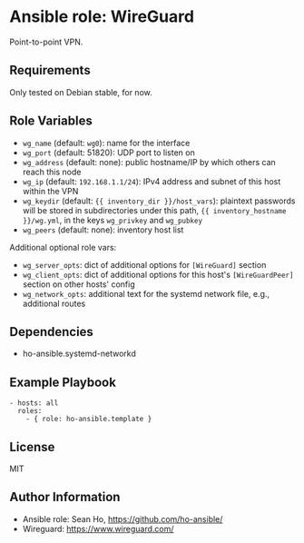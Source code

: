 # Ansible role: WireGuard
Point-to-point VPN.

## Requirements
Only tested on Debian stable, for now.

## Role Variables
+ `wg_name` (default: `wg0`): name for the interface
+ `wg_port` (default: 51820): UDP port to listen on
+ `wg_address` (default: none): public hostname/IP by which others can reach this node
+ `wg_ip` (default: `192.168.1.1/24`): IPv4 address and subnet of this host within the VPN
+ `wg_keydir` (default: `{{ inventory_dir }}/host_vars`):
  plaintext passwords will be stored in subdirectories under this path,
  `{{ inventory_hostname }}/wg.yml`, in the keys `wg_privkey` and `wg_pubkey`
+ `wg_peers` (default: none): inventory host list

Additional optional role vars:
+ `wg_server_opts`: dict of additional options for `[WireGuard]` section
+ `wg_client_opts`: dict of additional options for this host's
  `[WireGuardPeer]` section on other hosts' config
+ `wg_network_opts`: additional text for the systemd network file,
  e.g., additional routes

## Dependencies
+ ho-ansible.systemd-networkd

## Example Playbook

```
- hosts: all
  roles:
    - { role: ho-ansible.template }
```

## License
MIT

## Author Information
+ Ansible role: Sean Ho, https://github.com/ho-ansible/
+ Wireguard: https://www.wireguard.com/
